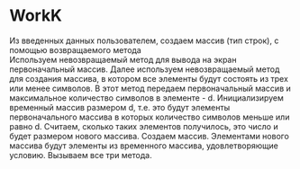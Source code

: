 # WorkK
Из введенных данных пользователем, создаем массив (тип строк), с помощью возвращаемого метода  
Используем невозвращаемый метод для вывода на экран первоначальный массив.
Далее используем невозвращаемый метод для создания массива, в котором все элементы будут состоять из трех или менее символов.
В этот метод передаем первоначальный массив и максимальное количество символов в элементе - d.
Инициализируем временный массив размером d, т.е. это будут элементы первоначального массива в которых количество символов меньше или равно d.
Считаем, сколько таких элементов получилось, это число и будет размером нового массива. Создаем массив.
Элементами нового массива будут элементы из временного массива, удовлетворяющие условию. 
Вызываем все три метода.
